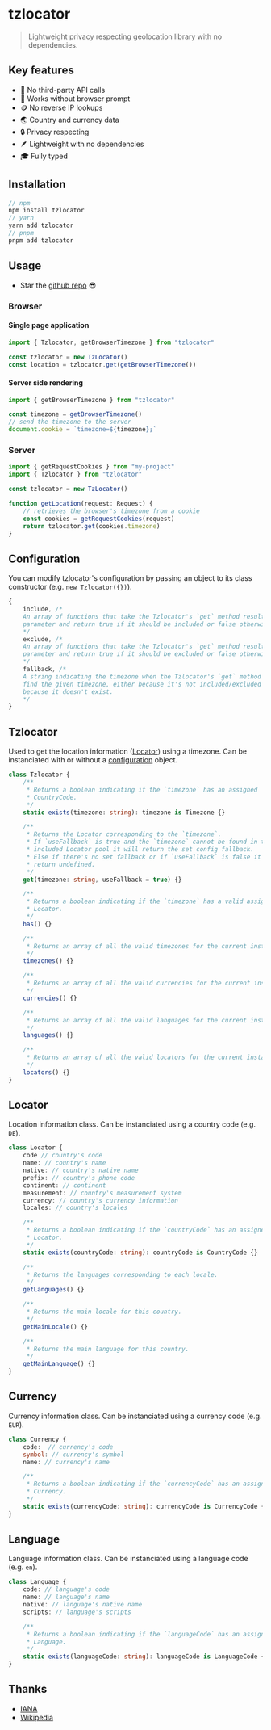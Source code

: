 # tzlocator

> Lightweight privacy respecting geolocation library with no dependencies.

## Key features

-   🥂 No third-party API calls
-   👀 Works without browser prompt
-   🪙 No reverse IP lookups
-   🌏 Country and currency data
-   🔒 Privacy respecting
-   🪶 Lightweight with no dependencies
-   🎓 Fully typed

## Installation

```ts
// npm
npm install tzlocator
// yarn
yarn add tzlocator
// pnpm
pnpm add tzlocator
```

## Usage

-   Star the [github repo](https://github.com/alexandre-fernandez/tzlocator) 😎

### Browser

#### Single page application

```ts
import { Tzlocator, getBrowserTimezone } from "tzlocator"

const tzlocator = new TzLocator()
const location = tzlocator.get(getBrowserTimezone())
```

#### Server side rendering

```ts
import { getBrowserTimezone } from "tzlocator"

const timezone = getBrowserTimezone()
// send the timezone to the server
document.cookie = `timezone=${timezone};`
```

### Server

```ts
import { getRequestCookies } from "my-project"
import { Tzlocator } from "tzlocator"

const tzlocator = new TzLocator()

function getLocation(request: Request) {
	// retrieves the browser's timezone from a cookie
	const cookies = getRequestCookies(request)
	return tzlocator.get(cookies.timezone)
}
```

## Configuration

You can modify tzlocator's configuration by passing an object to its class constructor (e.g. `new Tzlocator({})`).

```ts
{
	include, /*
	An array of functions that take the Tzlocator's `get` method result as a
	parameter and return true if it should be included or false otherwise.
	*/
	exclude, /*
	An array of functions that take the Tzlocator's `get` method result as a
	parameter and return true if it should be excluded or false otherwise
	*/
	fallback, /*
	A string indicating the timezone when the Tzlocator's `get` method can't
	find the given timezone, either because it's not included/excluded or
	because it doesn't exist.
	*/
}
```

## Tzlocator

Used to get the location information ([Locator](#locator)) using a timezone.
Can be instanciated with or without a [configuration](#configuration) object.

```ts
class Tzlocator {
	/**
	 * Returns a boolean indicating if the `timezone` has an assigned
	 * CountryCode.
	 */
	static exists(timezone: string): timezone is Timezone {}

	/**
	 * Returns the Locator corresponding to the `timezone`.
	 * If `useFallback` is true and the `timezone` cannot be found in the
	 * included Locator pool it will return the set config fallback.
	 * Else if there's no set fallback or if `useFallback` is false it will
	 * return undefined.
	 */
	get(timezone: string, useFallback = true) {}

	/**
	 * Returns a boolean indicating if the `timezone` has a valid assigned
	 * Locator.
	 */
	has() {}

	/**
	 * Returns an array of all the valid timezones for the current instance.
	 */
	timezones() {}

	/**
	 * Returns an array of all the valid currencies for the current instance.
	 */
	currencies() {}

	/**
	 * Returns an array of all the valid languages for the current instance.
	 */
	languages() {}

	/**
	 * Returns an array of all the valid locators for the current instance.
	 */
	locators() {}
}
```

## Locator

Location information class.
Can be instanciated using a country code (e.g. `DE`).

```ts
class Locator {
	code // country's code
	name: // country's name
	native: // country's native name
	prefix: // country's phone code
	continent: // continent
	measurement: // country's measurement system
	currency: // country's currency information
	locales: // country's locales

	/**
	 * Returns a boolean indicating if the `countryCode` has an assigned
	 * Locator.
	 */
	static exists(countryCode: string): countryCode is CountryCode {}

	/**
	 * Returns the languages corresponding to each locale.
	 */
	getLanguages() {}

	/**
	 * Returns the main locale for this country.
	 */
	getMainLocale() {}

	/**
	 * Returns the main language for this country.
	 */
	getMainLanguage() {}
}
```

## Currency

Currency information class.
Can be instanciated using a currency code (e.g. `EUR`).

```ts
class Currency {
	code:  // currency's code
	symbol: // currency's symbol
	name: // currency's name

	/**
	 * Returns a boolean indicating if the `currencyCode` has an assigned
	 * Currency.
	 */
	static exists(currencyCode: string): currencyCode is CurrencyCode {}
}
```

## Language

Language information class.
Can be instanciated using a language code (e.g. `en`).

```ts
class Language {
	code: // language's code
	name: // language's name
	native: // language's native name
	scripts: // language's scripts

	/**
	 * Returns a boolean indicating if the `languageCode` has an assigned
	 * Language.
	 */
	static exists(languageCode: string): languageCode is LanguageCode {}
}
```

## Thanks

-   [IANA](https://data.iana.org/time-zones/releases/)
-   [Wikipedia](https://www.wikipedia.org/)
